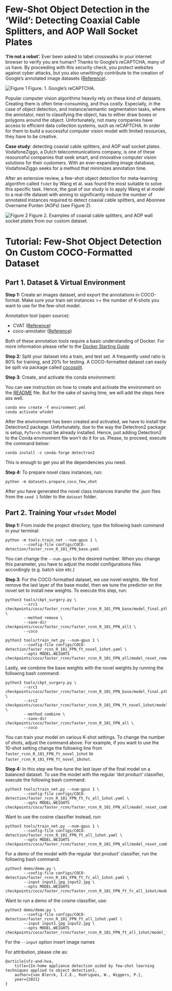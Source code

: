 # Few-Shot Object Detection in the ‘Wild’: Detecting Coaxial Cable Splitters, and AOP Wall Socket Plates

__‘I’m not a robot’.__ Ever been asked to label crosswalks in your internet browser to verify you are human? Thanks to
Google’s reCAPTCHA, many of us have. By proceeding with this security check, you protect websites against cyber attacks,
but you also unwittingly contribute to the creation of Google’s annotated image datasets ([Reference](https://support.google.com/recaptcha/answer/6081902?hl=en)).

![Figure 1](reCAPTCHA.jpg)
Figure. 1.  Google’s reCAPTCHA.

Popular computer vision algorithms heavily rely on these kind of datasets. Creating them is often time-consuming, and thus
costly. Especially, in the case of object detection, and instance/semantic segmentation tasks, where the annotator, next
to classifying the object, has to either draw boxes or polygons around the object. Unfortunately, not many companies have
access to efficient data collection systems, such as reCAPTCHA. In order for them to build a successful computer vision
model with limited resources, they have to be creative. 

__Case study__: detecting coaxial cable splitters, and AOP wall socket plates. VodafoneZiggo, a Dutch telecommunications
company, is one of these resourceful companies that seek smart, and innovative computer vision solutions for their customers.
With an ever-expanding image database, VodafoneZiggo seeks for a method that minimizes annotation time.

After an extensive review, a few-shot object detection for meta-learning algorithm called `fsdet` by Wang et al.
was found the most suitable to solve this specific task. Hence, the goal of our study is to apply Wang et al model to a 
real-life dataset with aiming to significantly reduce the number of annotated instances required to detect
coaxial cable splitters, and Abonnee Overname Punten (AOPs) (see Figure 2). 

![Figure 2](images/aop_splitters.jpg)
Figure 2. Examples of coaxial cable splitters, and AOP wall socket plates from our custom dataset.

# Tutorial: Few-Shot Object Detection On Custom COCO-Formatted Dataset

## Part 1. Dataset & Virtual Environment

__Step 1:__ Create an images dataset, and export the annotations in COCO-format. Make sure your train set instances >= the
number of K-shots you want to use for the few-shot model.  

Annotation tool (open source): 
+ CVAT ([Reference](https://github.com/openvinotoolkit/cvat))
+ coco-annotator ([Reference](https://github.com/jsbroks/coco-annotator))

Both of these annotation tools require a basic understanding of Docker. For more information please refer to the
[Docker Starting Guide](https://www.docker.com/get-started)

__Step 2:__ Split your dataset into a train, and test set. A frequently used ratio is 80% for training, and 20% for testing.
A COCO-formatted dataset can easily be split via package called [cocosplit](https://github.com/akarazniewicz/cocosplit). 

__Step 3__: Create, and activate the conda environment:

You can see instruction on how to create and activate the environment on the [README](README.md) file. But for the sake of
saving time, we will add the steps here ass well.

```shell script
conda env create -f environment.yml
conda activate wfsdet
```

After the environment has been created and activated, we have to install the Detectron2 package.
Unfortunately, due to the way the Detectron2 package is setup, `PyTorch` must be already installed. Hence, just adding
Detectron2 to the Conda environment file won't do it for us. Please, to proceed, execute the command below:

```shell script
conda install -c conda-forge detectron2
``` 

This is enough to get you all the dependencies you need.

__Step 4:__ To prepare novel class instances, run:

```shell script
python -m datasets.prepare_coco_few_shot
``` 

After you have generated the novel class instances transfer the .json files from the `seed 1` folder to the `dataset` folder.

## Part 2. Training Your `wfsdet` Model

__Step 1:__ From inside the project directory, type the following bash command in your terminal: 

```shell script
python -m tools.train_net --num-gpus 1 \
        --config-file configs/COCO-detection/faster_rcnn_R_101_FPN_base.yaml
```

You can change the  ```--num-gpus``` to the desired number. When you change this parameter, you have to adjust the model
configurations files accordingly (e.g. batch size etc.)

__Step 3__: For the COCO-formatted dataset, we use novel weights. We first remove the last layer of the base model, then we
tune the predictor on the novel set to install new weights. To execute this step, run:

```shell script
python3 tools/ckpt_surgery.py \
        --src1 checkpoints/coco/faster_rcnn/faster_rcnn_R_101_FPN_base/model_final.pth \
        --method remove \
        --save-dir checkpoints/coco/faster_rcnn/faster_rcnn_R_101_FPN_all1 \
        --coco
```

```shell script
python3 tools/train_net.py --num-gpus 1 \
        --config-file configs/COCO-detection/faster_rcnn_R_101_FPN_ft_novel_1shot.yaml \
        --opts MODEL.WEIGHTS checkpoints/coco/faster_rcnn/faster_rcnn_R_101_FPN_all/model_reset_remove.pth
```

Lastly, we combine the base weights with the novel weights by running the following bash command: 

```shell script
python3 tools/ckpt_surgery.py \
        --src1 checkpoints/coco/faster_rcnn/faster_rcnn_R_101_FPN_base/model_final.pth \
        --src2 checkpoints/coco/faster_rcnn/faster_rcnn_R_101_FPN_ft_novel_1shot/model_final.pth \
        --method combine \
        --save-dir checkpoints/coco/faster_rcnn/faster_rcnn_R_101_FPN_all \
        --coco
```

You can train your model on various K-shot settings. To change the number of shots, adjust the command above. For example,
if you want to use the 10-shot setting change the following line from ```faster_rcnn_R_101_FPN_ft_novel_1shot``` to ```faster_rcnn_R_101_FPN_ft_novel_10shot```. 

__Step 4:__ In this step we fine-tune the last layer of the final model on a balanced dataset. To use the model with the 
regular ‘dot product’ classifier, execute the following bash command:

```shell script
python3 tools/train_net.py --num-gpus 1 \
        --config-file configs/COCO-detection/faster_rcnn_R_101_FPN_ft_fc_all_1shot.yaml \
        --opts MODEL.WEIGHTS checkpoints/coco/faster_rcnn/faster_rcnn_R_101_FPN_all/model_reset_combine.pth
```

Want to use the cosine classifier instead, run:

```shell script
python3 tools/train_net.py --num-gpus 1 \
        --config-file configs/COCO-detection/faster_rcnn_R_101_FPN_ft_all_1shot.yaml \
        --opts MODEL.WEIGHTS checkpoints/coco/faster_rcnn/faster_rcnn_R_101_FPN_all/model_reset_combine.pth
```

For a demo of the model with the regular ‘dot product’ classifier, run the following bash command:

```shell script
python3 demo/demo.py \
        --config-file configs/COCO-detection/faster_rcnn_R_101_FPN_ft_fc_all_1shot.yaml \
        --input input1.jpg input2.jpg \
        --opts MODEL.WEIGHTS checkpoints/coco/faster_rcnn/faster_rcnn_R_101_FPN_ft_fc_all_1shot/model_final.pth
```

Want to run a demo of the cosine classifier, use:

```shell script
python3 demo/demo.py \
        --config-file configs/COCO-detection/faster_rcnn_R_101_FPN_ft_all_1shot.yaml \
        --input input1.jpg input2.jpg \
        --opts MODEL.WEIGHTS checkpoints/coco/faster_rcnn/faster_rcnn_R_101_FPN_ft_all_1shot/model_final.pth
```

For the `--input` option insert image names 

For attribution, please cite as: 

```angular2html
@article{vfz-and-hva,
    title={In-home appliance detection aided by few-shot learning techniques applied to object detection},
    author={van Blerck, I.C.E., Rodrigues, W., Wiggers, P.},
    year={2021}
}
```

